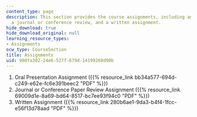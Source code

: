 ```yaml
---
content_type: page
description: This section provides the course assignments, including an oral presentation,
  a journal or conference review, and a written assignment.
hide_download: true
hide_download_original: null
learning_resource_types:
- Assignments
ocw_type: CourseSection
title: Assignments
uid: 908fa302-24e6-527f-679d-14199268d90b
---
```


1.  Oral Presentation Assignment ({{% resource_link bb34a577-694d-c249-e62e-fc6e391beec2 "PDF" %}})
2.  Journal or Conference Paper Review Assignment ({{% resource_link 69009d1e-8a69-bd64-8517-bc7ee93f94c0 "PDF" %}})
3.  Written Assignment ({{% resource_link 280b6ae1-9da3-b4f4-1fcc-e56f13d78aad "PDF" %}})